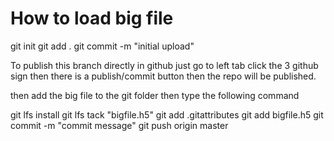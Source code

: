 # How to load big file

git init
git add .
git commit -m "initial upload"

To publish this branch directly in github just go to left tab click the 3 github sign then there is a publish/commit button then the repo will be published.

then add the big file to the git folder then type the following command

git lfs install
git lfs tack "bigfile.h5"
git add .gitattributes
git add bigfile.h5
git commit -m "commit message"
git push origin master